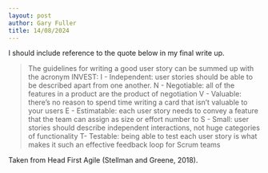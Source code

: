 ```yaml
---
layout: post
author: Gary Fuller
title: 14/08/2024
---
```


I should include reference to the quote below in my final write up. 

> The guidelines for writing a good user story can be summed up with the acronym INVEST:
> I - Independent: user stories should be able to be described apart from one another.
> N - Negotiable: all of the features in a product are the product of negotiation
> V - Valuable: there’s no reason to spend time writing a card that isn’t valuable to your users
> E - Estimatable: each user story needs to convey a feature that the team can assign as size or effort number to
> S - Small: user stories should describe independent interactions, not huge categories of functionality
> T- Testable: being able to test each user story is what makes it such an effective feedback loop for Scrum teams

Taken from Head First Agile (Stellman and Greene, 2018).
